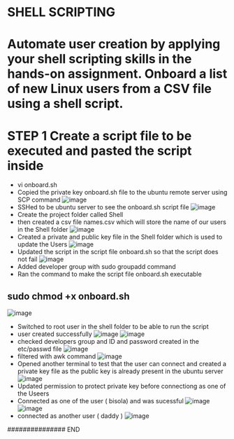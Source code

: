 # SHELL SCRIPTING
# Automate user creation by applying your shell scripting skills in the hands-on assignment. Onboard a list of new Linux users from a CSV file using a shell script.
# STEP 1 Create a script file to be executed and pasted the script inside
* vi onboard.sh
* Copied the private key onboard.sh file to the ubuntu remote server using SCP command
![image](https://user-images.githubusercontent.com/101482368/158648677-abf7e397-48da-4b98-8c5b-2513bd662a8d.png)
* SSHed to be ubuntu server to see the onboard.sh script file
![image](https://user-images.githubusercontent.com/101482368/158649025-d640d83e-b43a-4c18-8939-12a947ac1f79.png)
* Create the project folder called Shell 
* then created a csv file names.csv which will store the name of our users in the Shell folder
![image](https://user-images.githubusercontent.com/101482368/158650342-3aced951-b831-45c0-80d1-f5f273c76059.png)
* Created a private and public key file in the Shell folder which is used to update the Users 
![image](https://user-images.githubusercontent.com/101482368/158651665-795b61c6-cd18-4c6f-84f0-05f140fda0ac.png)
* Updated the script in the script file onboard.sh so that the script does not fail
![image](https://user-images.githubusercontent.com/101482368/158651665-795b61c6-cd18-4c6f-84f0-05f140fda0ac.png)
* Added developer group with sudo groupadd command
*  Ran the command to make the script file onboard.sh executable
## sudo chmod +x onboard.sh
![image](https://user-images.githubusercontent.com/101482368/158653659-e8bc5714-7982-4bfe-995a-3f48952b53be.png)
* Switched to root user in the shell folder to be able to run the script
* user created successfully
![image](https://user-images.githubusercontent.com/101482368/158654508-605f1d9d-8218-4992-9c48-2840145dcc24.png)
![image](https://user-images.githubusercontent.com/101482368/158654802-40c35469-1074-4be5-b0b5-db76226afc87.png)
* checked developers group and ID and password created in the etc/passwd file
![image](https://user-images.githubusercontent.com/101482368/158655264-37782f22-9d71-4966-86b3-eba38b59533e.png)
* filtered with awk command
![image](https://user-images.githubusercontent.com/101482368/158656057-a27a5709-ea2a-4f2f-9a82-54b756a99cd7.png)
* Opened another terminal to test that the user can connect and created a private key file as the public key is already present in the ubuntu server
![image](https://user-images.githubusercontent.com/101482368/158657690-a23c696f-6d7a-4009-8b67-13b51a10f203.png)
* Updated permission to protect private key before connectiong as one of the Useers
* Connected as one of the user ( bisola) and was sucessful
![image](https://user-images.githubusercontent.com/101482368/158660036-7e34d213-45fb-4913-9677-4c3f0172e839.png)
![image](https://user-images.githubusercontent.com/101482368/158660543-54588bce-6ff8-4519-99af-691ede41b66d.png)
* connected as another user ( daddy )
![image](https://user-images.githubusercontent.com/101482368/158660911-ad823b6b-3615-42ee-989e-6d43b7b1a380.png)

###############
END
